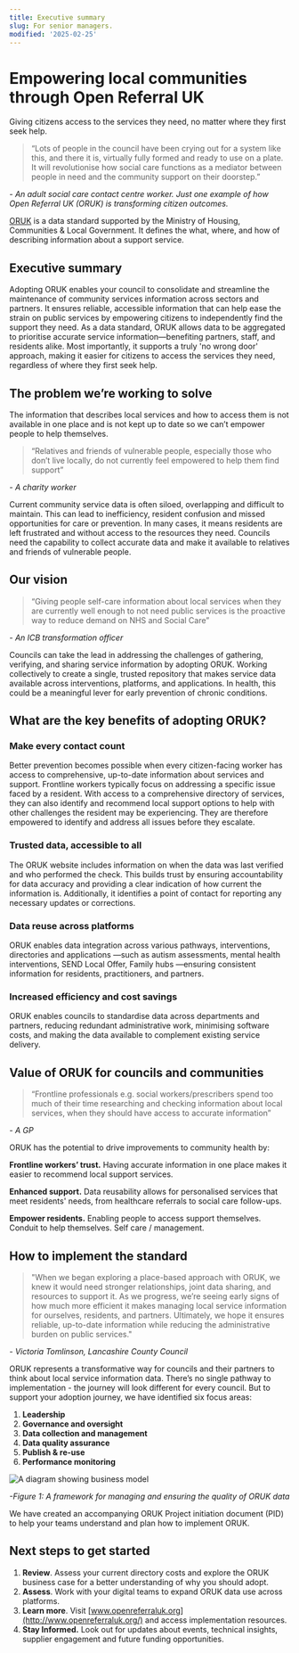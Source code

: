 ```yaml
---
title: Executive summary
slug: For senior managers.
modified: '2025-02-25'
---
```


# Empowering local communities through Open Referral UK

Giving citizens access to the services they need, no matter where they first seek help.

> “Lots of people in the council have been crying out for a system like this, and there it is, virtually fully formed and ready to use on a plate. It will revolutionise how social care functions as a mediator between people in need and the community support on their doorstep.”

<cite>- An adult social care contact centre worker. Just one example of how Open Referral UK (ORUK) is transforming citizen outcomes.</cite>

[ORUK](https://www.gov.uk/government/publications/open-standards-for-government/record-and-share-information-about-public-services-in-local-authorities) is a data standard supported by the Ministry of Housing, Communities & Local Government. It defines the what, where, and how of describing information about a support service.

## Executive summary

Adopting ORUK enables your council to consolidate and streamline the maintenance of community services information across sectors and partners. It ensures reliable, accessible information that can help ease the strain on public services by empowering citizens to independently find the support they need. As a data standard, ORUK allows data to be aggregated to prioritise accurate service information—benefiting partners, staff, and residents alike. Most importantly, it supports a truly 'no wrong door' approach, making it easier for citizens to access the services they need, regardless of where they first seek help.

## The problem we’re working to solve

The information that describes local services and how to access them is not available in one place and is not kept up to date so we can’t empower people to help themselves.

> “Relatives and friends of vulnerable people, especially those who don’t live locally, do not currently feel empowered to help them find support”

<cite>- A charity worker</cite>

Current community service data is often siloed, overlapping and difficult to maintain. This can lead to inefficiency, resident confusion and missed opportunities for care or prevention. In many cases, it means residents are left frustrated and without access to the resources they need. Councils need the capability to collect accurate data and make it available to relatives and friends of vulnerable people.

## Our vision

> “Giving people self-care information about local services when they are currently well enough to not need public services is the proactive way to reduce demand on NHS and Social Care”

<cite>- An ICB transformation officer</cite>

Councils can take the lead in addressing the challenges of gathering, verifying, and sharing service information by adopting ORUK.  Working collectively to create a single, trusted repository that makes service data available across interventions, platforms, and applications. In health, this could be a meaningful lever for early prevention of chronic conditions.

## What are the key benefits of adopting ORUK?

### Make every contact count

Better prevention becomes possible when every citizen-facing worker has access to comprehensive, up-to-date information about services and support. Frontline workers typically focus on addressing a specific issue faced by a resident. With access to a comprehensive directory of services, they can also identify and recommend local support options to help with other challenges the resident may be experiencing. They are therefore empowered to identify and address all issues before they escalate.

### Trusted data, accessible to all

The ORUK website includes information on when the data was last verified and who performed the check. This builds trust by ensuring accountability for data accuracy and providing a clear indication of how current the information is. Additionally, it identifies a point of contact for reporting any necessary updates or corrections.

### Data reuse across platforms

ORUK enables data integration across various pathways, interventions, directories and applications —such as autism assessments, mental health interventions, SEND Local Offer, Family hubs —ensuring consistent information for residents, practitioners, and partners.

### Increased efficiency and cost savings

ORUK enables councils to standardise data across departments and partners, reducing redundant administrative work, minimising software costs, and making the data available to complement existing service delivery.

## Value of ORUK for councils and communities

> “Frontline professionals e.g. social workers/prescribers spend too much of their time researching and checking information about local services, when they should have access to accurate information”

<cite>- A GP</cite>

ORUK has the potential to drive improvements to community health by:

**Frontline workers’ trust.** Having accurate information in one place makes it easier to recommend local support services.

**Enhanced support.** Data reusability allows for personalised services that meet residents' needs, from healthcare referrals to social care follow-ups.

**Empower residents.** Enabling people to access support themselves. Conduit to help themselves. Self care / management.

## How to implement the standard

> "When we began exploring a place-based approach with ORUK, we knew it would need stronger relationships, joint data sharing, and resources to support it. As we progress, we’re seeing early signs of how much more efficient it makes managing local service information for ourselves, residents, and partners. Ultimately, we hope it ensures reliable, up-to-date information while reducing the administrative burden on public services."

<cite>- Victoria Tomlinson, Lancashire County Council</cite>

ORUK represents a transformative way for councils and their partners to think about local service information data. There’s no single pathway to implementation - the journey will look different for every council. But to support your adoption journey, we have identified six focus areas:

1. **Leadership**
2. **Governance and oversight**
3. **Data collection and management**
4. **Data quality assurance**
5. **Publish & re-use**
6. **Performance monitoring**


<img style="min-width:90vw;" src="/business_model.svg" alt="A diagram showing business model" />

<cite>-Figure 1: A framework for managing and ensuring the quality of ORUK data</cite>

We have created an accompanying ORUK Project initiation document (PID) to help your teams understand and plan how to implement ORUK.

## Next steps to get started

1. **Review**. Assess your current directory costs and explore the ORUK business case for a better understanding of why you should adopt.
2. **Assess**. Work with your digital teams to expand ORUK data use across platforms.
3. **Learn more**. Visit [www.openreferraluk.org](http://www.openreferraluk.org/) and access implementation resources.
4. **Stay Informed.** Look out for updates about events, technical insights, supplier engagement and future funding opportunities.
